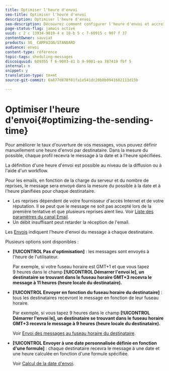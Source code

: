 ```yaml
---
title: Optimiser l'heure d'envoi
seo-title: Optimiser l'heure d'envoi
description: Optimiser l'heure d'envoi
seo-description: Découvrez comment configurer l'heure d'envoi et accroître le taux d'ouverture de vos messages.
page-status-flag: jamais activé
uuid: c 2 c 13934-9819-4 e 18-b 5 c 7-60915 c 907 f 37
contentOwner: sauviat
products: SG_ CAMPAIGN/STANDARD
audience: envoi
content-type: référence
topic-tags: sheduling-messages
discoiquuid: 609355 f 6-9003-41 b 9-9981-ea 787419 fbf 5
internal: n
snippet: y
translation-type: tm+mt
source-git-commit: 6a877d878f01fa1e541dc20b8b0941602113d15b

---
```



# Optimiser l'heure d'envoi{#optimizing-the-sending-time}

Pour améliorer le taux d'ouverture de vos messages, vous pouvez définir manuellement une heure d'envoi par destinataire. Dans la mesure du possible, chaque profil recevra le message à la date et à l'heure spécifiées.

La définition d'une heure d'envoi est possible au niveau de la diffusion ou à l'aide d'un workflow.

Pour les emails, en fonction de la charge du serveur et du nombre de reprises, le message sera envoyé dans la mesure du possible à la date et à l'heure planifiées pour chaque destinataire.

* Les reprises dépendent de votre fournisseur d'accès Internet et de votre réputation. Il se peut que le message ne soit pas accepté lors de la première tentative et que plusieurs reprises aient lieu. Voir [Liste des paramètres du canal Email](../../administration/using/configuring-email-channel.md).
* Un débit insuffisant peut retarder la réception de l'email.

Les [Envois](../../sending/using/monitoring-a-delivery.md#sending-logs) indiquent l'heure d'envoi du message à chaque destinataire.

Plusieurs options sont disponibles :

* **[!UICONTROL Pas d'optimisation]** : les messages sont envoyés à l'heure de l'utilisateur.

   Par exemple, si votre fuseau horaire est GMT+1 et que vous tapez 9 heures dans le champ **[!UICONTROL Démarrer l'envoi le], un destinataire se trouvant dans le fuseau horaire GMT+3 recevra le message à 11 heures (heure locale du destinataire).**

* **[!UICONTROL Envoyer en fonction du fuseau horaire du destinataire]** : tous les destinataires recevront le message en fonction de leur fuseau horaire.

   Par exemple, si vous tapez 9 heures dans le champ **[!UICONTROL Démarrer l'envoi le], un destinataire se trouvant dans le fuseau horaire GMT+3 recevra le message à 9 heures (heure locale du destinataire).**

   Voir [Envoi des messages au fuseau horaire du destinataire](../../sending/using/sending-messages-at-the-recipient-s-time-zone.md).

* **[!UICONTROL Envoyer à une date personnalisée définie en fonction d'une formule]** : chaque destinataire recevra le message à une date et une heure calculée en fonction d'une formule spécifiée.

   Voir [Calcul de la date d'envoi](../../sending/using/computing-the-sending-date.md).

